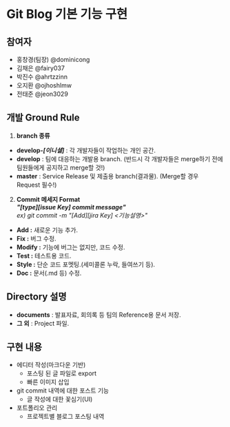 # Git Blog 기본 기능 구현

## 참여자
- 홍창경(팀장) @dominicong
- 김채은 @fairy037
- 박진수 @ahrtzzinn
- 오지환 @ojhoshlmw
- 전태준 @jeon3029

## 개발 Ground Rule
1. __branch 종류__
  - __develop-_[이니셜]___ : 각 개발자들이 작업하는 개인 공간.
  - __develop__ : 팀에 대응하는 개발용 branch. (반드시 각 개발자들은 merge하기 전에 팀원들에게 공지하고 merge할 것!)
  - __master__ : Service Release 및 제출용 branch(결과물). (Merge할 경우 Request 필수!)
   
2. __Commit 메세지 Format__  
  ___"[type][issue Key] commit message"___  
  _ex) git commit -m "[Add][jira Key] <기능설명>"_
  - __Add :__ 새로운 기능 추가.
  - __Fix :__ 버그 수정.
  - __Modify :__ 기능에 버그는 없지만, 코드 수정.
  - __Test :__ 테스트용 코드.
  - __Style :__ 단순 코드 포멧팅.(세미콜론 누락, 들여쓰기 등).
  - __Doc :__ 문서(.md 등) 수정.

## Directory 설명  
   - __documents__ : 발표자료, 회의록 등 팀의 Reference용 문서 저장.
   - __그 외__ : Project 파일.

## 구현 내용
- 에디터 작성(마크다운 기반)
  - 포스팅 된 글 파일로 export
  - 빠른 이미지 삽입
- git commit 내역에 대한 포스트 기능
  - 글 작성에 대한 꽃심기(UI)
- 포트폴리오 관리
  - 프로젝트별 블로그 포스팅 내역

